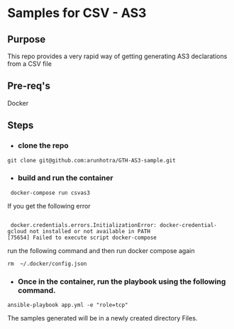 
# Samples for CSV - AS3

## Purpose

This repo provides a very rapid way of getting generating AS3 declarations from a CSV file

## Pre-req's

Docker

## Steps

* ### clone the repo

```
git clone git@github.com:arunhotra/GTH-AS3-sample.git

```

* ### build and run the container

``` docker-compose run csvas3```

If you get the following error

``` 

 docker.credentials.errors.InitializationError: docker-credential-gcloud not installed or not available in PATH
[75654] Failed to execute script docker-compose 

```
run the following command and then run docker compose again

```
rm  ~/.docker/config.json

```
* ### Once in the container, run the playbook using the following command.

``` ansible-playbook app.yml -e "role=tcp" ```

The samples generated will be in a newly created directory Files.



